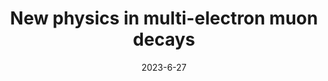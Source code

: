 ---
title: 'New physics in multi-electron muon decays'
pub_number: 2
authors: Matheus Hostert, Tony Menzo, Maxim Pospelov, Jure Zupan
collection: publication
permalink: /publication/2023-6-27-Newphysicsinmulti-electronmuondecays
date: 2023-6-27
venue:  
paperurl: 'https://arxiv.org/abs/2306.15631'
citation_notitle: 'Matheus Hostert, Tony Menzo, Maxim Pospelov, Jure Zupan, preprint, 2023'
citation: 'New physics in multi-electron muon decays, Matheus Hostert, Tony Menzo, Maxim Pospelov, Jure Zupan, preprint, 2023'
eprint: '2306.15631'

---